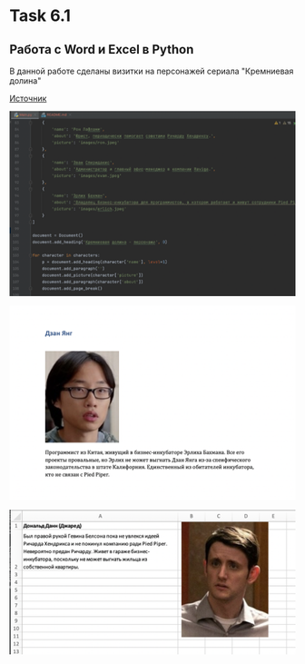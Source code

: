 ﻿# Task 6.1

## Работа с Word и Excel в Python

В данной работе сделаны визитки на персонажей сериала "Кремниевая долина"

[Источник](https://fanfics.me/fandom882/heroes)

![Screenshot](screenshot_1.png)

![Screenshot](screenshot_2.png)

![Screenshot](screenshot_3.png)